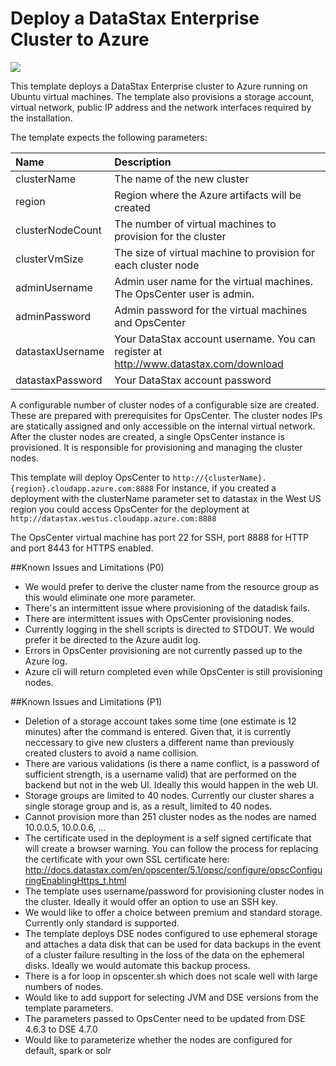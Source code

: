 # Deploy a DataStax Enterprise Cluster to Azure

<a href="https://portal.azure.com/#create/Microsoft.Template/uri/https%3A%2F%2Fraw.githubusercontent.com%2FDSPN%2Fazure-arm-dse%2Fmaster%2Fazuredeploy.json" target="_blank">
    <img src="http://azuredeploy.net/deploybutton.png"/>
</a>

This template deploys a DataStax Enterprise cluster to Azure running on Ubuntu virtual machines. The template also provisions a storage account, virtual network, public IP address and the network interfaces required by the installation.

The template expects the following parameters:

| Name   | Description |
|:--- |:---|
| clusterName | The name of the new cluster |
| region | Region where the Azure artifacts will be created |
| clusterNodeCount | The number of virtual machines to provision for the cluster |
| clusterVmSize | The size of virtual machine to provision for each cluster node |
| adminUsername  | Admin user name for the virtual machines.  The OpsCenter user is admin. |
| adminPassword  | Admin password for the virtual machines and OpsCenter |
| datastaxUsername | Your DataStax account username.  You can register at http://www.datastax.com/download |
| datastaxPassword | Your DataStax account password |

A configurable number of cluster nodes of a configurable size are created.  These are prepared with prerequisites for OpsCenter. The cluster nodes IPs are statically assigned and only accessible on the internal virtual network.  After the cluster nodes are created, a single OpsCenter instance is provisioned.  It is responsible for provisioning and managing the cluster nodes.

This template will deploy OpsCenter to `http://{clusterName}.{region}.cloudapp.azure.com:8888` For instance, if you created a deployment with the clusterName parameter set to datastax in the West US region you could access OpsCenter for the deployment at `http://datastax.westus.cloudapp.azure.com:8888`

The OpsCenter virtual machine has port 22 for SSH, port 8888 for HTTP and port 8443 for HTTPS enabled.  

##Known Issues and Limitations (P0)
- We would prefer to derive the cluster name from the resource group as this would eliminate one more parameter.
- There's an intermittent issue where provisioning of the datadisk fails.
- There are intermittent issues with OpsCenter provisioning nodes.
- Currently logging in the shell scripts is directed to STDOUT.  We would prefer it be directed to the Azure audit log.
- Errors in OpsCenter provisioning are not currently passed up to the Azure log.
- Azure cli will return completed even while OpsCenter is still provisioning nodes.

##Known Issues and Limitations (P1)
- Deletion of a storage account takes some time (one estimate is 12 minutes) after the command is entered.  Given that, it is currently neccessary to give new clusters a different name than previously created clusters to avoid a name collision.
- There are various validations (is there a name conflict, is a password of sufficient strength, is a username valid) that are performed on the backend but not in the web UI.  Ideally this would happen in the web UI.
- Storage groups are limited to 40 nodes.  Currently our cluster shares a single storage group and is, as a result, limited to 40 nodes.
- Cannot provision more than 251 cluster nodes as the nodes are named 10.0.0.5, 10.0.0.6, ...
- The certificate used in the deployment is a self signed certificate that will create a browser warning.  You can follow the process for replacing the certificate with your own SSL certificate here: http://docs.datastax.com/en/opscenter/5.1/opsc/configure/opscConfiguringEnablingHttps_t.html
- The template uses username/password for provisioning cluster nodes in the cluster. Ideally it would offer an option to use an SSH key.
- We would like to offer a choice between premium and standard storage.  Currently only standard is supported.
- The template deploys DSE nodes configured to use ephemeral storage and attaches a data disk that can be used for data backups in the event of a cluster failure resulting in the loss of the data on the ephemeral disks.  Ideally we would automate this backup process.
- There is a for loop in opscenter.sh which does not scale well with large numbers of nodes.
- Would like to add support for selecting JVM and DSE versions from the template parameters.
- The parameters passed to OpsCenter need to be updated from DSE 4.6.3 to DSE 4.7.0
- Would like to parameterize whether the nodes are configured for default, spark or solr

